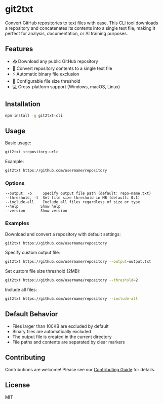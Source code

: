 # git2txt

Convert GitHub repositories to text files with ease. This CLI tool downloads a repository and concatenates its contents into a single text file, making it perfect for analysis, documentation, or AI training purposes.

## Features

- 📥 Download any public GitHub repository
- 📝 Convert repository contents to a single text file
- ⚡ Automatic binary file exclusion
- 🔧 Configurable file size threshold
- 💻 Cross-platform support (Windows, macOS, Linux)

## Installation

```bash
npm install -g git2txt-cli
```

## Usage

Basic usage:
```bash
git2txt <repository-url>
```

Example:
```bash
git2txt https://github.com/username/repository
```

### Options

```
--output, -o     Specify output file path (default: repo-name.txt)
--threshold, -t  Set file size threshold in MB (default: 0.1)
--include-all    Include all files regardless of size or type
--help          Show help
--version       Show version
```

### Examples

Download and convert a repository with default settings:
```bash
git2txt https://github.com/username/repository
```

Specify custom output file:
```bash
git2txt https://github.com/username/repository --output=output.txt
```

Set custom file size threshold (2MB):
```bash
git2txt https://github.com/username/repository --threshold=2
```

Include all files:
```bash
git2txt https://github.com/username/repository --include-all
```

## Default Behavior

- Files larger than 100KB are excluded by default
- Binary files are automatically excluded
- The output file is created in the current directory
- File paths and contents are separated by clear markers

## Contributing

Contributions are welcome! Please see our [Contributing Guide](CONTRIBUTING.md) for details.

## License

MIT
